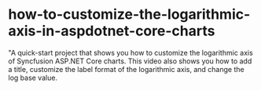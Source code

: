 # how-to-customize-the-logarithmic-axis-in-aspdotnet-core-charts
"A quick-start project that shows you how to customize the logarithmic axis of Syncfusion ASP.NET Core charts. This video also shows you how to add a title, customize the label format of the logarithmic axis, and change the log base value.
